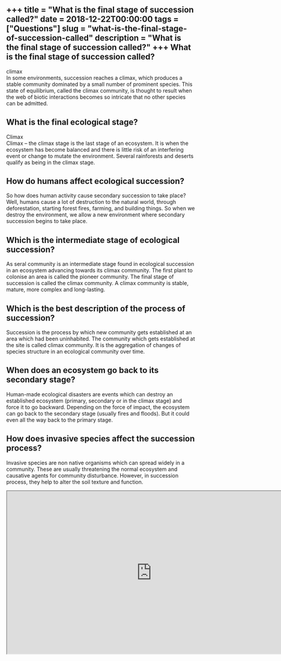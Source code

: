 +++
title = "What is the final stage of succession called?"
date = 2018-12-22T00:00:00
tags = ["Questions"]
slug = "what-is-the-final-stage-of-succession-called"
description = "What is the final stage of succession called?"
+++
What is the final stage of succession called?
---------------------------------------------

climax  
In some environments, succession reaches a climax, which produces a stable community dominated by a small number of prominent species. This state of equilibrium, called the climax community, is thought to result when the web of biotic interactions becomes so intricate that no other species can be admitted.

What is the final ecological stage?
-----------------------------------

Climax  
Climax – the climax stage is the last stage of an ecosystem. It is when the ecosystem has become balanced and there is little risk of an interfering event or change to mutate the environment. Several rainforests and deserts qualify as being in the climax stage.

How do humans affect ecological succession?
-------------------------------------------

So how does human activity cause secondary succession to take place? Well, humans cause a lot of destruction to the natural world, through deforestation, starting forest fires, farming, and building things. So when we destroy the environment, we allow a new environment where secondary succession begins to take place.

Which is the intermediate stage of ecological succession?
---------------------------------------------------------

As seral community is an intermediate stage found in ecological succession in an ecosystem advancing towards its climax community. The first plant to colonise an area is called the pioneer community. The final stage of succession is called the climax community. A climax community is stable, mature, more complex and long-lasting.

Which is the best description of the process of succession?
-----------------------------------------------------------

Succession is the process by which new community gets established at an area which had been uninhabited. The community which gets established at the site is called climax community. It is the aggregation of changes of species structure in an ecological community over time.

When does an ecosystem go back to its secondary stage?
------------------------------------------------------

Human-made ecological disasters are events which can destroy an established ecosystem (primary, secondary or in the climax stage) and force it to go backward. Depending on the force of impact, the ecosystem can go back to the secondary stage (usually fires and floods). But it could even all the way back to the primary stage.

How does invasive species affect the succession process?
--------------------------------------------------------

Invasive species are non native organisms which can spread widely in a community. These are usually threatening the normal ecosystem and causative agents for community disturbance. However, in succession process, they help to alter the soil texture and function.

<iframe allow="accelerometer; autoplay; clipboard-write; encrypted-media; gyroscope; picture-in-picture" allowfullscreen="" class="__youtube_prefs__  epyt-is-override  no-lazyload" data-no-lazy="1" data-origheight="433" data-origwidth="770" data-skipgform_ajax_framebjll="" height="433" id="_ytid_11489" loading="lazy" src="https://www.youtube.com/embed/555EG8Vzs_I?enablejsapi=1&autoplay=0&cc_load_policy=0&cc_lang_pref=&iv_load_policy=1&loop=0&modestbranding=0&rel=1&fs=1&playsinline=0&autohide=2&theme=dark&color=red&controls=1&" title="YouTube player" width="770"></iframe>